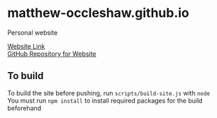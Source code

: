 # matthew-occleshaw.github.io

Personal website  

[Website Link](https://matthew-occleshaw.github.io/)  
[GitHub Repository for Website](https://www.github.com/matthew-occleshaw/matthew-occleshaw.github.io)

## To build

To build the site before pushing, run `scripts/build-site.js` with `node`  
You must run `npm install` to install required packages for the build beforehand
